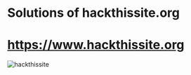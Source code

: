 # Solutions of hackthissite.org
# https://www.hackthissite.org
![hackthissite](https://github.com/root-ji218at/ctflearn.com/blob/master/Images/hackthisite.jpg)

